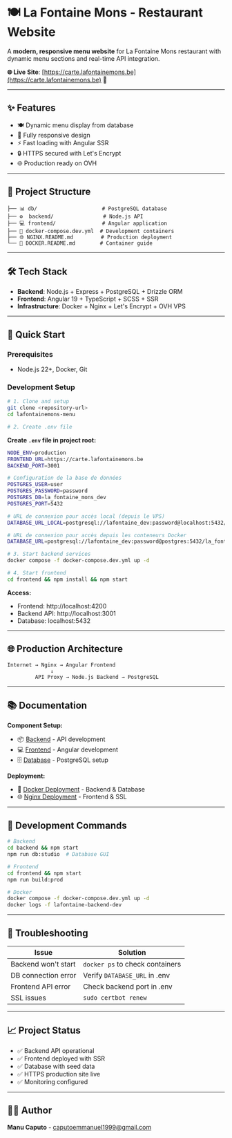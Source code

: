 # 🍽️ La Fontaine Mons - Restaurant Website

A **modern, responsive menu website** for La Fontaine Mons restaurant with dynamic menu sections and real-time API integration.

**🌐 Live Site**: [https://carte.lafontainemons.be](https://carte.lafontainemons.be) 🔗

---

## ✨ Features

- 🍽️ Dynamic menu display from database
- 📱 Fully responsive design
- ⚡ Fast loading with Angular SSR
- 🔒 HTTPS secured with Let's Encrypt
- 🌐 Production ready on OVH

---

## 📁 Project Structure

```
├── 📊 db/                     # PostgreSQL database
├── ⚙️  backend/                # Node.js API 
├── 💻 frontend/               # Angular application
├── 🐳 docker-compose.dev.yml  # Development containers
├── 🌐 NGINX.README.md         # Production deployment
└── 🐳 DOCKER.README.md        # Container guide
```

---

## 🛠️ Tech Stack

- **Backend**: Node.js + Express + PostgreSQL + Drizzle ORM
- **Frontend**: Angular 19 + TypeScript + SCSS + SSR
- **Infrastructure**: Docker + Nginx + Let's Encrypt + OVH VPS

---

## 🚀 Quick Start

### Prerequisites
- Node.js 22+, Docker, Git

### Development Setup

```bash
# 1. Clone and setup
git clone <repository-url>
cd lafontainemons-menu

# 2. Create .env file
```

**Create `.env` file in project root:**
```bash
NODE_ENV=production
FRONTEND_URL=https://carte.lafontainemons.be
BACKEND_PORT=3001

# Configuration de la base de données
POSTGRES_USER=user
POSTGRES_PASSWORD=password
POSTGRES_DB=la_fontaine_mons_dev
POSTGRES_PORT=5432

# URL de connexion pour accès local (depuis le VPS)
DATABASE_URL_LOCAL=postgresql://lafontaine_dev:password@localhost:5432/la_fontaine_mons_dev

# URL de connexion pour accès depuis les conteneurs Docker
DATABASE_URL=postgresql://lafontaine_dev:password@postgres:5432/la_fontaine_mons_dev

# 3. Start backend services
docker compose -f docker-compose.dev.yml up -d

# 4. Start frontend
cd frontend && npm install && npm start
```

**Access:**
- Frontend: http://localhost:4200
- Backend API: http://localhost:3001
- Database: localhost:5432

---

## 🌐 Production Architecture

```
Internet → Nginx → Angular Frontend
              ↓
         API Proxy → Node.js Backend → PostgreSQL
```

---

## 📚 Documentation

**Component Setup:**
- 📦 [Backend](./backend/README.md) - API development
- 💻 [Frontend](./frontend/README.md) - Angular development
- 🗄️ [Database](./db/README.md) - PostgreSQL setup

**Deployment:**
- 🐳 [Docker Deployment](./DOCKER.README.md) - Backend & Database
- 🌐 [Nginx Deployment](./NGINX.README.md) - Frontend & SSL

---

## 🔧 Development Commands

```bash
# Backend
cd backend && npm start
npm run db:studio  # Database GUI

# Frontend  
cd frontend && npm start
npm run build:prod

# Docker
docker compose -f docker-compose.dev.yml up -d
docker logs -f lafontaine-backend-dev
```

---

## 🐛 Troubleshooting

| Issue | Solution |
|-------|----------|
| Backend won't start | `docker ps` to check containers |
| DB connection error | Verify `DATABASE_URL` in .env |
| Frontend API error | Check backend port in .env |
| SSL issues | `sudo certbot renew` |

---

## 📈 Project Status

- ✅ Backend API operational
- ✅ Frontend deployed with SSR
- ✅ Database with seed data
- ✅ HTTPS production site live
- ✅ Monitoring configured

---

## 👨‍💻 Author

**Manu Caputo** - caputoemmanuel1999@gmail.com